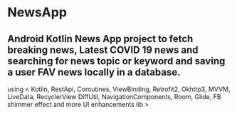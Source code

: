 # NewsApp
## Android Kotlin News App project to fetch breaking news, Latest COVID 19 news and searching for news topic or keyword and saving a user FAV news locally in a database. <br/>
using < Kotlin, RestApi, Coroutines, ViewBinding, Retrofit2, Okhttp3, MVVM, LiveData, RecyclerView DiffUtil, NavigationComponents, Room, Glide, FB shimmer effect and more UI enhancements lib >
